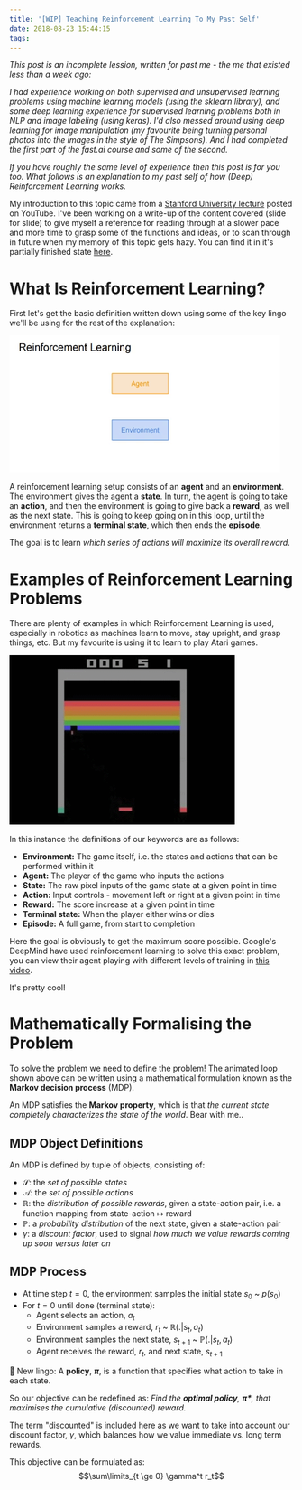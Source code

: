```yaml
---
title: '[WIP] Teaching Reinforcement Learning To My Past Self' 
date: 2018-08-23 15:44:15
tags:
---
```


*This post is an incomplete lession, written for past me - the me that existed less than a week ago:*
 
*I had experience working on both supervised and unsupervised learning problems using machine learning models (using the sklearn library), and some deep learning experience for supervised learning problems both in NLP and image labeling (using keras). I'd also messed around using deep learning for image manipulation (my favourite being turning personal photos into the images in the style of The Simpsons). And I had completed the first part of the fast.ai course and some of the second.*

*If you have roughly the same level of experience then this post is for you too. What follows is an explanation to my past self of how (Deep) Reinforcement Learning works.* 

My introduction to this topic came from a [Stanford University lecture](https://www.youtube.com/watch?v=lvoHnicueoE) posted on YouTube. I've been working on a write-up of the content covered (slide for slide) to give myself a reference for reading through at a slower pace and more time to grasp some of the functions and ideas, or to scan through in future when my memory of this topic gets hazy. You can find it in it's partially finished state [here](/pdf/stanford-lecture-14-reinforcement-learning.pdf).

#  What Is Reinforcement Learning?

First let's get the basic definition written down using some of the key lingo we'll be using for the rest of the explanation:

![The Reinforcement Learning Loop](/images/reinforcement/reinforcement-loop.gif "Weeee")

A reinforcement learning setup consists of an **agent** and an **environment**. The environment gives the agent a **state**. In turn, the agent is going to take an **action**, and then the environment is going to give back a **reward**, as well as the next state. This is going to keep going on in this loop, until the environment returns a **terminal state**, which then ends the **episode**. 

The goal is to learn *which series of actions will maximize its overall reward*. 

# Examples of Reinforcement Learning Problems
There are plenty of examples in which Reinforcement Learning is used, especially in robotics as machines learn to move, stay upright, and grasp things, etc. But my favourite is using it to learn to play Atari games.

[![Atari Breakout](/images/reinforcement/atari.gif)](https://www.youtube.com/watch?v=V1eYniJ0Rnk)


In this instance the definitions of our keywords are as follows:

- **Environment:** The game itself, i.e. the states and actions that can be performed within it
- **Agent:**	The player of the game who inputs the actions
- **State:**	The raw pixel inputs of the game state at a given point in time
- **Action:** 	Input controls - movement left or right at a given point in time
- **Reward:**	The score increase at a given point in time
- **Terminal state:** When the player either wins or dies
- **Episode:**	A full game, from start to completion

Here the goal is obviously to get the maximum score possible. Google's DeepMind have used reinforcement learning to solve this exact problem, you can view their agent playing with different levels of training in <a href="https://www.youtube.com/watch?v=V1eYniJ0Rnk" target="_blank">this video</a>.

It's pretty cool!

# Mathematically Formalising the Problem
To solve the problem we need to define the problem! The animated loop shown above can be written using a mathematical formulation known as the **Markov decision process** (MDP). 

An MDP satisfies the **Markov property**, which is that *the current state completely characterizes the state of the world*. Bear with me..
## MDP Object Definitions
An MDP is defined by tuple of objects, consisting of:
- $\mathcal{S}$: the *set of possible states*
- $\mathcal{A}$: the *set of possible actions*
- $\mathbb{R}$: the *distribution of possible rewards*, given a state-action pair, i.e. a function mapping from state-action $\mapsto$ reward
- $\mathbb{P}$: a *probability distribution* of the next state, given a state-action pair
- $\gamma$: a *discount factor*, used to signal *how much we value rewards coming up soon versus later on*

## MDP Process
- At time step $t=0$, the environment samples the initial state $s_0$ ~ $p(s_0)$
- For $t=0$ until done (terminal state):
    - Agent selects an action, $a_t$
    - Environment samples a reward, $r_t$ ~ $\mathbb{R}( . | s_t, a_t)$
    - Environment samples the next state, $s_{t+1}$ ~ $\mathbb{P}( . | s_t, a_t)$
    - Agent receives the reward, $r_t$, and next state, $s_{t+1}$

🚨 New lingo:
A **policy**, **$\pi$**, is a function that specifies what action to take in each state. 

So our objective can be redefined as:
*Find the **optimal policy**, **$\pi$&ast;**, that maximises the cumulative (discounted) reward.*

The term "discounted" is included here as we want to take into account our discount factor, $\gamma$, which balances how we value immediate vs. long term rewards.

This objective can be formulated as:
$$\sum\limits_{t \ge 0} \gamma^t r_t$$



